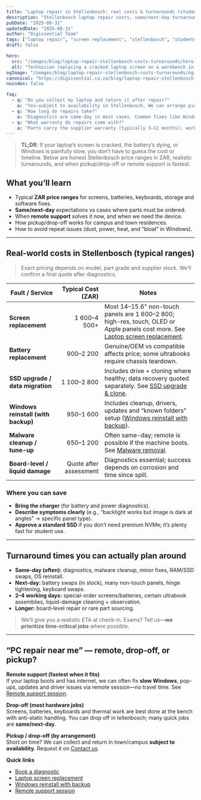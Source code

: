 ```yaml
---
title: "Laptop repair in Stellenbosch: real costs & turnarounds (student-friendly guide)"
description: "Stellenbosch laptop repair costs, same/next-day turnarounds, and when pickup, drop-off or remote support makes sense—screens, batteries, slow Windows."
pubDate: "2025-08-31"
updatedDate: "2025-08-31"
author: "Digissential Team"
tags: ["laptop repair", "screen replacement", "stellenbosch", "students"]
draft: false

hero:
  src: "/images/blog/laptop-repair-stellenbosch-costs-turnarounds/hero.webp"
  alt: "Technician replacing a cracked laptop screen on a workbench in Stellenbosch"
ogImage: "/images/blog/laptop-repair-stellenbosch-costs-turnarounds/og-1200x630.jpg"
canonical: "https://digissential.co.za/blog/laptop-repair-stellenbosch-costs-turnarounds/"
noindex: false

faq:
  - q: "Do you collect my laptop and return it after repair?"
    a: "Yes—subject to availability in Stellenbosch. We can arrange pickup/drop-off for diagnostics, screen work and OS repairs. Ask on [/contact/](/contact/)."
  - q: "How long do repairs take?"
    a: "Diagnostics are same-day in most cases. Common fixes like Windows reinstalls are usually same/next-day. Screen and battery jobs depend on part availability—often next-day if in stock, 2–4 working days if we need to order."
  - q: "What warranty do repairs come with?"
    a: "Parts carry the supplier warranty (typically 3–12 months); workmanship is covered under our CPA-aligned guarantee. You’ll also get a job completion note and lawful e-waste handling where applicable."
---
```


> **TL;DR**: If your laptop’s screen is cracked, the battery’s dying, or Windows is painfully slow, you don’t have to guess the cost or timeline. Below are honest Stellenbosch price ranges in ZAR, realistic turnarounds, and when pickup/drop-off or remote support is fastest.

## What you’ll learn
- Typical **ZAR price ranges** for screens, batteries, keyboards, storage and software fixes.
- **Same/next-day** expectations vs cases where parts must be ordered.
- When **remote support** solves it now, and when we need the device.
- How pickup/drop-off works for campus and town residences.
- How to avoid repeat issues (dust, power, heat, and “bloat” in Windows).

---

## Real-world costs in Stellenbosch (typical ranges)

> Exact pricing depends on model, part grade and supplier stock. We’ll confirm a final quote after diagnostics.

| Fault / Service | Typical Cost (ZAR) | Notes |
|---|---:|---|
| **Screen replacement** | 1 600–4 500+ | Most 14–15.6" non-touch panels are 1 600–2 800; high-res, touch, OLED or Apple panels cost more. See [Laptop screen replacement](/services/laptop-screen-replacement-labour/). |
| **Battery replacement** | 900–2 200 | Genuine/OEM vs compatible affects price; some ultrabooks require chassis teardown. |
| **SSD upgrade / data migration** | 1 100–2 800 | Includes drive + cloning where healthy; data recovery quoted separately. See [SSD upgrade & clone](/services/ssd-upgrade-bundle-clone-swap/). |
| **Windows reinstall (with backup)** | 950–1 600 | Includes cleanup, drivers, updates and “known folders” setup ([Windows reinstall with backup](/services/windows-reinstall-with-backup/)). |
| **Malware cleanup / tune-up** | 650–1 200 | Often same-day; remote is possible if the machine boots. See [Malware removal](/services/virus-malware-removal/). |
| **Board-level / liquid damage** | Quote after assessment | Diagnostics essential; success depends on corrosion and time since spill. |

### Where you can save
- **Bring the charger** (for battery and power diagnostics).
- **Describe symptoms clearly** (e.g., “backlight works but image is dark at angles” → specific panel type).
- **Approve a standard SSD** if you don’t need premium NVMe; it’s plenty fast for student use.

---

## Turnaround times you can actually plan around

- **Same-day (often):** diagnostics, malware cleanup, minor fixes, RAM/SSD swaps, OS reinstall.  
- **Next-day:** battery swaps (in stock), many non-touch panels, hinge tightening, keyboard swaps.  
- **2–4 working days:** special-order screens/batteries, certain ultrabook assemblies, liquid-damage cleaning + observation.  
- **Longer:** board-level repair or rare part sourcing.

> We’ll give you a realistic ETA at check-in. Exams? Tell us—**we prioritize time-critical jobs** where possible.

---

## “PC repair near me” — remote, drop-off, or pickup?

**Remote support (fastest when it fits)**  
If your laptop boots and has internet, we can often fix **slow Windows**, pop-ups, updates and driver issues via remote session—no travel time. See [Remote support session](/services/remote-support-setup/).

**Drop-off (most hardware jobs)**  
Screens, batteries, keyboards and thermal work are best done at the bench with anti-static handling. You can drop off in tellenbosch; many quick jobs are **same/next-day**.

**Pickup / drop-off (by arrangement)**  
Short on time? We can collect and return in town/campus **subject to availability**. Request it on [Contact us](/contact/).

**Quick links**  
- [Book a diagnostic](/services/diagnostic-in-shop/)  
- [Laptop screen replacement](/services/laptop-screen-replacement-labour/)  
- [Windows reinstall with backup](/services/windows-reinstall-with-backup/)  
- [Remote support session](/services/remote-support-setup/)  